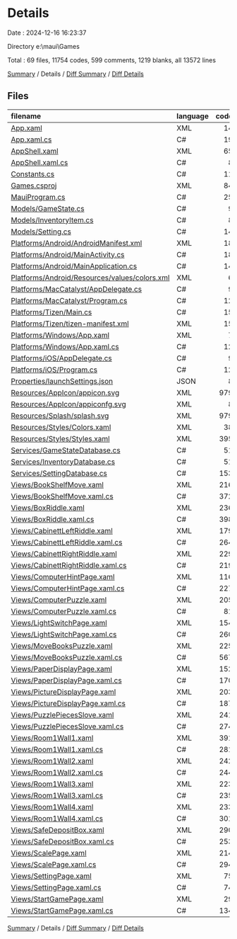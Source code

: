 # Details

Date : 2024-12-16 16:23:37

Directory e:\\maui\\Games

Total : 69 files,  11754 codes, 599 comments, 1219 blanks, all 13572 lines

[Summary](results.md) / Details / [Diff Summary](diff.md) / [Diff Details](diff-details.md)

## Files
| filename | language | code | comment | blank | total |
| :--- | :--- | ---: | ---: | ---: | ---: |
| [App.xaml](/App.xaml) | XML | 14 | 0 | 1 | 15 |
| [App.xaml.cs](/App.xaml.cs) | C# | 19 | 0 | 3 | 22 |
| [AppShell.xaml](/AppShell.xaml) | XML | 65 | 0 | 4 | 69 |
| [AppShell.xaml.cs](/AppShell.xaml.cs) | C# | 8 | 0 | 5 | 13 |
| [Constants.cs](/Constants.cs) | C# | 11 | 0 | 3 | 14 |
| [Games.csproj](/Games.csproj) | XML | 84 | 16 | 17 | 117 |
| [MauiProgram.cs](/MauiProgram.cs) | C# | 25 | 0 | 4 | 29 |
| [Models/GameState.cs](/Models/GameState.cs) | C# | 9 | 0 | 2 | 11 |
| [Models/InventoryItem.cs](/Models/InventoryItem.cs) | C# | 8 | 0 | 1 | 9 |
| [Models/Setting.cs](/Models/Setting.cs) | C# | 14 | 0 | 4 | 18 |
| [Platforms/Android/AndroidManifest.xml](/Platforms/Android/AndroidManifest.xml) | XML | 18 | 0 | 0 | 18 |
| [Platforms/Android/MainActivity.cs](/Platforms/Android/MainActivity.cs) | C# | 18 | 11 | 3 | 32 |
| [Platforms/Android/MainApplication.cs](/Platforms/Android/MainApplication.cs) | C# | 14 | 0 | 3 | 17 |
| [Platforms/Android/Resources/values/colors.xml](/Platforms/Android/Resources/values/colors.xml) | XML | 6 | 0 | 0 | 6 |
| [Platforms/MacCatalyst/AppDelegate.cs](/Platforms/MacCatalyst/AppDelegate.cs) | C# | 9 | 0 | 2 | 11 |
| [Platforms/MacCatalyst/Program.cs](/Platforms/MacCatalyst/Program.cs) | C# | 12 | 3 | 2 | 17 |
| [Platforms/Tizen/Main.cs](/Platforms/Tizen/Main.cs) | C# | 15 | 0 | 3 | 18 |
| [Platforms/Tizen/tizen-manifest.xml](/Platforms/Tizen/tizen-manifest.xml) | XML | 15 | 0 | 0 | 15 |
| [Platforms/Windows/App.xaml](/Platforms/Windows/App.xaml) | XML | 7 | 0 | 2 | 9 |
| [Platforms/Windows/App.xaml.cs](/Platforms/Windows/App.xaml.cs) | C# | 12 | 9 | 5 | 26 |
| [Platforms/iOS/AppDelegate.cs](/Platforms/iOS/AppDelegate.cs) | C# | 9 | 0 | 2 | 11 |
| [Platforms/iOS/Program.cs](/Platforms/iOS/Program.cs) | C# | 12 | 3 | 2 | 17 |
| [Properties/launchSettings.json](/Properties/launchSettings.json) | JSON | 8 | 0 | 0 | 8 |
| [Resources/AppIcon/appicon.svg](/Resources/AppIcon/appicon.svg) | XML | 979 | 0 | 1 | 980 |
| [Resources/AppIcon/appiconfg.svg](/Resources/AppIcon/appiconfg.svg) | XML | 8 | 0 | 0 | 8 |
| [Resources/Splash/splash.svg](/Resources/Splash/splash.svg) | XML | 979 | 0 | 1 | 980 |
| [Resources/Styles/Colors.xaml](/Resources/Styles/Colors.xaml) | XML | 38 | 1 | 6 | 45 |
| [Resources/Styles/Styles.xaml](/Resources/Styles/Styles.xaml) | XML | 395 | 0 | 33 | 428 |
| [Services/GameStateDatabase.cs](/Services/GameStateDatabase.cs) | C# | 51 | 0 | 9 | 60 |
| [Services/InventoryDatabase.cs](/Services/InventoryDatabase.cs) | C# | 51 | 0 | 10 | 61 |
| [Services/SettingDatabase.cs](/Services/SettingDatabase.cs) | C# | 153 | 0 | 14 | 167 |
| [Views/BookShelfMove.xaml](/Views/BookShelfMove.xaml) | XML | 216 | 10 | 17 | 243 |
| [Views/BookShelfMove.xaml.cs](/Views/BookShelfMove.xaml.cs) | C# | 372 | 48 | 69 | 489 |
| [Views/BoxRiddle.xaml](/Views/BoxRiddle.xaml) | XML | 236 | 17 | 16 | 269 |
| [Views/BoxRiddle.xaml.cs](/Views/BoxRiddle.xaml.cs) | C# | 398 | 39 | 69 | 506 |
| [Views/CabinettLeftRiddle.xaml](/Views/CabinettLeftRiddle.xaml) | XML | 179 | 7 | 6 | 192 |
| [Views/CabinettLeftRiddle.xaml.cs](/Views/CabinettLeftRiddle.xaml.cs) | C# | 264 | 20 | 45 | 329 |
| [Views/CabinettRightRiddle.xaml](/Views/CabinettRightRiddle.xaml) | XML | 229 | 16 | 12 | 257 |
| [Views/CabinettRightRiddle.xaml.cs](/Views/CabinettRightRiddle.xaml.cs) | C# | 219 | 14 | 43 | 276 |
| [Views/ComputerHintPage.xaml](/Views/ComputerHintPage.xaml) | XML | 116 | 8 | 8 | 132 |
| [Views/ComputerHintPage.xaml.cs](/Views/ComputerHintPage.xaml.cs) | C# | 227 | 14 | 34 | 275 |
| [Views/ComputerPuzzle.xaml](/Views/ComputerPuzzle.xaml) | XML | 205 | 14 | 15 | 234 |
| [Views/ComputerPuzzle.xaml.cs](/Views/ComputerPuzzle.xaml.cs) | C# | 81 | 9 | 15 | 105 |
| [Views/LightSwitchPage.xaml](/Views/LightSwitchPage.xaml) | XML | 154 | 9 | 9 | 172 |
| [Views/LightSwitchPage.xaml.cs](/Views/LightSwitchPage.xaml.cs) | C# | 260 | 17 | 40 | 317 |
| [Views/MoveBooksPuzzle.xaml](/Views/MoveBooksPuzzle.xaml) | XML | 225 | 15 | 17 | 257 |
| [Views/MoveBooksPuzzle.xaml.cs](/Views/MoveBooksPuzzle.xaml.cs) | C# | 567 | 55 | 107 | 729 |
| [Views/PaperDisplayPage.xaml](/Views/PaperDisplayPage.xaml) | XML | 152 | 9 | 9 | 170 |
| [Views/PaperDisplayPage.xaml.cs](/Views/PaperDisplayPage.xaml.cs) | C# | 170 | 6 | 31 | 207 |
| [Views/PictureDisplayPage.xaml](/Views/PictureDisplayPage.xaml) | XML | 203 | 10 | 12 | 225 |
| [Views/PictureDisplayPage.xaml.cs](/Views/PictureDisplayPage.xaml.cs) | C# | 187 | 7 | 32 | 226 |
| [Views/PuzzlePiecesSlove.xaml](/Views/PuzzlePiecesSlove.xaml) | XML | 241 | 13 | 16 | 270 |
| [Views/PuzzlePiecesSlove.xaml.cs](/Views/PuzzlePiecesSlove.xaml.cs) | C# | 274 | 0 | 48 | 322 |
| [Views/Room1Wall1.xaml](/Views/Room1Wall1.xaml) | XML | 391 | 15 | 25 | 431 |
| [Views/Room1Wall1.xaml.cs](/Views/Room1Wall1.xaml.cs) | C# | 281 | 13 | 48 | 342 |
| [Views/Room1Wall2.xaml](/Views/Room1Wall2.xaml) | XML | 242 | 4 | 10 | 256 |
| [Views/Room1Wall2.xaml.cs](/Views/Room1Wall2.xaml.cs) | C# | 244 | 19 | 44 | 307 |
| [Views/Room1Wall3.xaml](/Views/Room1Wall3.xaml) | XML | 223 | 1 | 10 | 234 |
| [Views/Room1Wall3.xaml.cs](/Views/Room1Wall3.xaml.cs) | C# | 235 | 19 | 41 | 295 |
| [Views/Room1Wall4.xaml](/Views/Room1Wall4.xaml) | XML | 233 | 4 | 12 | 249 |
| [Views/Room1Wall4.xaml.cs](/Views/Room1Wall4.xaml.cs) | C# | 301 | 35 | 54 | 390 |
| [Views/SafeDepositBox.xaml](/Views/SafeDepositBox.xaml) | XML | 290 | 19 | 17 | 326 |
| [Views/SafeDepositBox.xaml.cs](/Views/SafeDepositBox.xaml.cs) | C# | 253 | 25 | 47 | 325 |
| [Views/ScalePage.xaml](/Views/ScalePage.xaml) | XML | 214 | 12 | 12 | 238 |
| [Views/ScalePage.xaml.cs](/Views/ScalePage.xaml.cs) | C# | 294 | 10 | 47 | 351 |
| [Views/SettingPage.xaml](/Views/SettingPage.xaml) | XML | 75 | 4 | 8 | 87 |
| [Views/SettingPage.xaml.cs](/Views/SettingPage.xaml.cs) | C# | 74 | 13 | 14 | 101 |
| [Views/StartGamePage.xaml](/Views/StartGamePage.xaml) | XML | 29 | 0 | 2 | 31 |
| [Views/StartGamePage.xaml.cs](/Views/StartGamePage.xaml.cs) | C# | 134 | 6 | 16 | 156 |

[Summary](results.md) / Details / [Diff Summary](diff.md) / [Diff Details](diff-details.md)